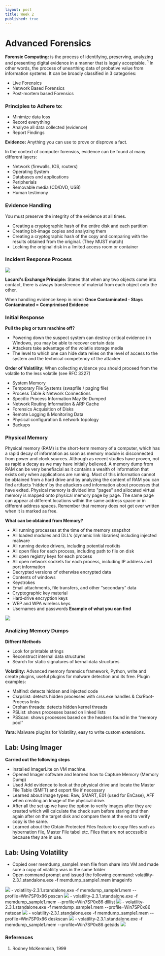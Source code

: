 ```yaml
---
layout: post
title: Week 2
published: true
---
```

# Advanced Forensics
**Forensic Computing:** is the process of identifying, preserving, analyzing and presenting digital evidence in a manner that is legaly acceptable. <sup>1</sup>
In other words, the process of unearthing data of probative value from information systems. 
It can be broadly classified in 3 categories: 
- Live Forensics
- Network Based Forensics
- Post-mortem based Forensics

### Principles to Adhere to:
- Minimize data loss
- Record everything
- Analyze all data collected (evidence) 
- Report Findings

**Evidence:** Anything you can use to prove or disprove a fact.

In the context of computer forensics, evidence can be found at many different layers: 
- Network (firewalls, IOS, routers)
- Operating System
- Databases and applications
- Peripherials
- Removable media (CD/DVD, USB)
- Human testimony

### Evidence Handling
You must preserve the integrity of the evidence at all times. 
- Creating a cryptographic hash of the entire disk and each partition
- Creating bit-image copies and analyzing them
- Creating a cryptographic hash of the copy and comparing with the results obtained from the original. (They MUST match) 
- Locking the original disk in a limited access room or container

### Incident Response Process
<img src= "https://raw.githubusercontent.com/viscovin/viscovin.github.io/master/images/IR_Process.JPG">

**Locard's Exchange Principle:**
States that when any two objects come into contact, there is always transference of material from each object onto the other.

When handling evidence keep in mind: 
**Once Contaminated - Stays Contaminated = Comprimised Evidence** 

### Initial Response
**Pull the plug  or turn machine off?**
- Powering down the suspect system can destroy critical evidence (in Windows, you may be able to recover certain data 
- Attackers take advantage of the volatile storage media
- The level to which one can hide data relies on the level of access to the system and the technical competency of the attacker

**Order of Volatility:**
When collecting evidence you should proceed from the volatile to the less volatile (see RFC 3227) 
- System Memory
- Temporary File Systems (swapfile / paging file)
- Process Table & Network Connections
- Specific Process Information May Be Dumped
- Network Routing Information & ARP Cache
- Forensics Acquisition of Disks
- Remote Logging & Monitoring Data
- Physical configuration & network topology
- Backups

### Physical Memory 
Physical memory (RAM) is the short-term memory of a computer, which has a rapid decay of information as soon as memory module is disconnected from power and clock sources. Although as recent studies have proven, not as rapid a decay as we may have initially believed.
A memory dump from RAM can be very benefiacial as it contains a wealth of information that exists only when applications are running. Most of this information cannot be obtained from a hard drive and by analyzing the content of RAM you can find artifacts ‘hidden’ by the attackers and information about processes that have exited.
Physical memory is divided into "pages" and allocated virtual memory is mapped onto physical memory page by page.  The same page can appear at different locations within the same address space or in different address spaces. Remember that memory does not get over written when it is marked as free.

**What can be obtained from Memory?**
- All running processes at the time of the memory snapshot
- All loaded modules and DLL’s (dynamic link libraries) including injected malware
- All running device drivers, including potential rootkits
- All open files for each process, including path to file on disk
- All open registry keys for each process
- All open network sockets for each process, including IP address and port information
- Decrypted versions of otherwise encrypted data
- Contents of windows
- Keystrokes
- Email attachments, file transfers, and other “secondary” data
- Cryptographic key material
- Hard‐drive encryption keys
- WEP and WPA wireless keys
- Usernames and passwords
**Example of what you can find**
<img src= "https://raw.githubusercontent.com/viscovin/viscovin.github.io/master/images/Password.JPG">

### Analizing Memory Dumps
**Diffrent Methods**
- Look for printable strings
- Reconstruct internal data structures
- Search for static signatures of kernal data structures

**Volatility:** 
Advanced memory forensics framework, Python, write and create plugins, useful plugins for malware detection and its free.
Plugin examples: 
- Malfind: detects hidden and injected code
- Csrpslist: detects hidden processes with crss.exe handles & CsrRoot-Process links
- Orphan threads: detects hidden kernel threads
- PSList: shows processes based on linked lists
- PSScan: shows processes based on the headers found in the “memory pool” 

**Yara:**
Malware plugins for Volatility, easy to write custom extensions. 

## Lab: Using Imager
**Carried out the following steps**
- Installed ImagerLite on VM machine.
- Opened Imager software and learned how to Capture Memory (Memory Dump) 
- Used Add evidence to look at the physical drive and locate the Master File Table ($MFT) and export file if necessary
- Learned about image types: Raw, SMART, E01 (used for EnCase), AFF when creating an Image of the physical drive. 
- After all the set up we have the option to verify images after they are created which will calculate the check sum before staring and then again after on the target disk and compare them at the end to verify copy is the same. 
- Learned about the Obtain Protected Files feature to copy files such as hybernation file, Master File tabel etc. Files that are not accessible because they are in use. 

## Lab: Using Volatility 
- Copied over memdump_sample1.mem file from share into VM and made sure a copy of vilatility was in the same folder 
- Open command prompt and issued the following command: volatility-2.3.1.standalone.exe -f memdump_sample1.mem imageinfo
<img src= "https://raw.githubusercontent.com/viscovin/viscovin.github.io/master/images/Imageinfo.JPG">
-  volatility-2.3.1.standalone.exe -f memdump_sample1.mem --profile=Win7SP0x86 psscan
<img src= "https://raw.githubusercontent.com/viscovin/viscovin.github.io/master/images/Psscan.JPG">
-  volatility-2.3.1.standalone.exe -f memdump_sample1.mem --profile=Win7SP0x86 dlllist
<img src= "https://raw.githubusercontent.com/viscovin/viscovin.github.io/master/images/Dlllist.JPG">
-  volatility-2.3.1.standalone.exe -f memdump_sample1.mem --profile=Win7SP0x86 netscan
<img src= "https://raw.githubusercontent.com/viscovin/viscovin.github.io/master/images/Netscan.JPG">
- volatility-2.3.1.standalone.exe -f memdump_sample1.mem --profile=Win7SP0x86 deskscan
<img src= "https://raw.githubusercontent.com/viscovin/viscovin.github.io/master/images/Deskscan.JPG">
-  volatility-2.3.1.standalone.exe -f memdump_sample1.mem --profile=Win7SP0x86 getsids
<img src= "https://raw.githubusercontent.com/viscovin/viscovin.github.io/master/images/Getsids.JPG">

### References 
1. Rodney McKemmish, 1999
